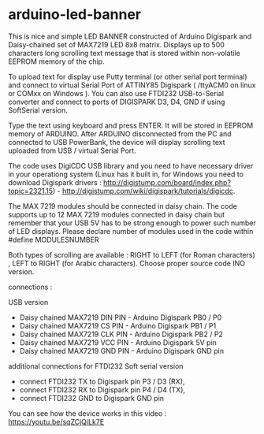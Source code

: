 # arduino-led-banner
This is nice and simple LED BANNER constructed of Arduino Digispark and Daisy-chained set of MAX7219 LED 8x8 matrix. 
Displays up to 500 characters long scrolling text message that is stored within non-volatile EEPROM memory of the chip.

To upload text for display use Putty terminal (or other serial port terminal) and connect to virtual Serial Port of ATTINY85 Digispark ( /ttyACM0 on linux or COMxx on Windows ).
You can also use FTDI232 USB-to-Serial converter and connect to ports of DIGISPARK D3, D4, GND if using SoftSerial version.

Type the text using keyboard and press ENTER. It will be stored in EEPROM memory of ARDUINO.
After ARDUINO disconnected from the PC and connected to USB PowerBank, the device will display scrolling text uploaded from USB / virtual Serial Port. 

The code uses DigiCDC USB library and you need to have necessary driver in your operationg system (Linux has it built in, for Windows you need to download Digispark drivers : http://digistump.com/board/index.php?topic=2321.15) - http://digistump.com/wiki/digispark/tutorials/digicdc.

The MAX 7219 modules should be connected in daisy chain. The code supports up to 12 MAX 7219 modules connected in daisy chain but remember that your USB 5V has to be strong enough to power such number of LED displays.  Please declare number of modules used in the code within 
#define MODULESNUMBER           <my-number-of-MAX-7219-modules>
 
 Both types of scrolling are available : RIGHT to LEFT (for Roman characters)  , LEFT to RIGHT (for Arabic characters). Choose proper source code INO version.

connections :
 
USB version
 - Daisy chained  MAX7219 DIN PIN - Arduino Digispark  PB0 / P0 
 - Daisy chained  MAX7219 CS PIN  - Arduino Digispark  PB1 / P1 
 - Daisy chained  MAX7219 CLK PIN - Arduino Digispark  PB2 / P2
 - Daisy chained  MAX7219 VCC PIN - Arduino Digispark  5V pin
 - Daisy chained  MAX7219 GND PIN - Arduino Digispark  GND pin

 additional connections for FTDI232 Soft serial version
 
 - connect FTDI232 TX to Digispark pin P3 / D3 (RX),
 - connect FTDI232 RX to Digispark pin P4 / D4 (TX),
 - connect FTDI232 GND to Digispark GND pin
 
 
 
You can see how the device works in this video :  https://youtu.be/sqZCjQiLk7E 
 


